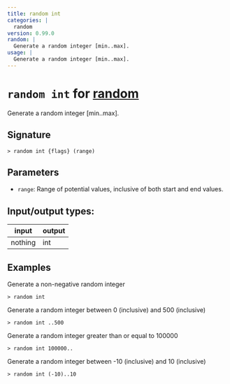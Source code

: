 ```yaml
---
title: random int
categories: |
  random
version: 0.99.0
random: |
  Generate a random integer [min..max].
usage: |
  Generate a random integer [min..max].
---
```

<!-- This file is automatically generated. Please edit the command in https://github.com/nushell/nushell instead. -->

# `random int` for [random](/commands/categories/random.md)

<div class='command-title'>Generate a random integer [min..max].</div>

## Signature

```> random int {flags} (range)```

## Parameters

 -  `range`: Range of potential values, inclusive of both start and end values.


## Input/output types:

| input   | output |
| ------- | ------ |
| nothing | int    |

## Examples

Generate a non-negative random integer
```nu
> random int

```

Generate a random integer between 0 (inclusive) and 500 (inclusive)
```nu
> random int ..500

```

Generate a random integer greater than or equal to 100000
```nu
> random int 100000..

```

Generate a random integer between -10 (inclusive) and 10 (inclusive)
```nu
> random int (-10)..10

```
